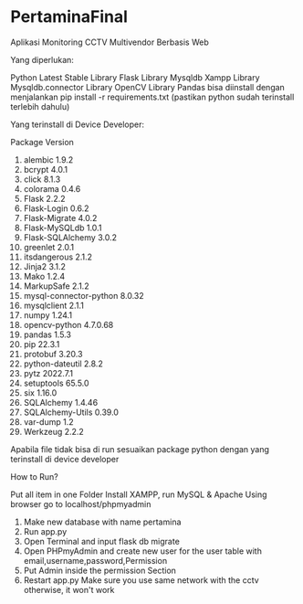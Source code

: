 # PertaminaFinal

Aplikasi Monitoring CCTV Multivendor Berbasis Web

Yang diperlukan:

Python Latest Stable
Library Flask
Library Mysqldb
Xampp
Library Mysqldb.connector
Library OpenCV
Library Pandas
bisa diinstall dengan menjalankan pip install -r requirements.txt (pastikan python sudah terinstall terlebih dahulu)

Yang terinstall di Device Developer:

Package Version
1. alembic                1.9.2
2. bcrypt                 4.0.1
3. click                  8.1.3
4. colorama               0.4.6
5. Flask                  2.2.2
6. Flask-Login            0.6.2
7. Flask-Migrate          4.0.2
8. Flask-MySQLdb          1.0.1
9. Flask-SQLAlchemy       3.0.2
10. greenlet               2.0.1
11. itsdangerous           2.1.2
12. Jinja2                 3.1.2
13. Mako                   1.2.4
14. MarkupSafe             2.1.2
15. mysql-connector-python 8.0.32
16. mysqlclient            2.1.1
17. numpy                  1.24.1
18. opencv-python          4.7.0.68
19. pandas                 1.5.3
20. pip                    22.3.1
21. protobuf               3.20.3
22. python-dateutil        2.8.2
23. pytz                   2022.7.1
24. setuptools             65.5.0
25. six                    1.16.0
26. SQLAlchemy             1.4.46
27. SQLAlchemy-Utils       0.39.0
28. var-dump               1.2
29. Werkzeug               2.2.2




Apabila file tidak bisa di run sesuaikan package python dengan yang terinstall di device developer

How to Run?

Put all item in one Folder
Install XAMPP, run MySQL & Apache
Using browser go to localhost/phpmyadmin

1. Make new database with name pertamina
2. Run app.py
3. Open Terminal and input flask db migrate
4. Open PHPmyAdmin and create new user for the user table with email,username,password,Permission
5. Put Admin inside the permission Section
6. Restart app.py 
Make sure you use same network with the cctv otherwise, it won't work
